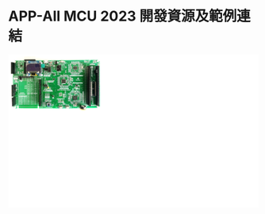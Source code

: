 # APP-All MCU 2023 開發資源及範例連結
<img src="https://github.com/CalvinHoMicrochip/APP-All-MCU-2023-Development-Resource/blob/main/Photo_All_2023.png" width="1280px">
